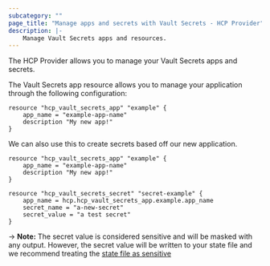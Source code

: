 ```yaml
---
subcategory: ""
page_title: "Manage apps and secrets with Vault Secrets - HCP Provider"
description: |-
    Manage Vault Secrets apps and resources.
---
```


The HCP Provider allows you to manage your Vault Secrets apps and secrets.

The Vault Secrets app resource allows you to manage your application through the following configuration: 
```
resource "hcp_vault_secrets_app" "example" {
    app_name = "example-app-name"
    description "My new app!"
}
```

We can also use this to create secrets based off our new application.

```
resource "hcp_vault_secrets_app" "example" {
    app_name = "example-app-name"
    description "My new app!"
}

resource "hcp_vault_secrets_secret" "secret-example" {
    app_name = hcp.hcp_vault_secrets_app.example.app_name
    secret_name = "a-new-secret"
    secret_value = "a test secret"
}
```

-> **Note:** The secret value is considered sensitive and will be masked with any output. However, the secret value will be written to your state file and we recommend treating the [state file as sensitive](https://developer.hashicorp.com/terraform/language/state/sensitive-data)

